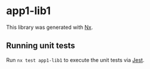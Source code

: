 # app1-lib1

This library was generated with [Nx](https://nx.dev).

## Running unit tests

Run `nx test app1-lib1` to execute the unit tests via [Jest](https://jestjs.io).
